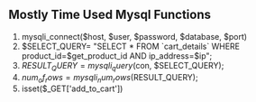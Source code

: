 ## Mostly Time Used Mysql Functions

1. mysqli_connect($host, $user, $password, $database, $port)
2. $SELECT_QUERY= "SELECT * FROM `cart_details` WHERE product_id=$get_product_id AND ip_address=$ip";
3. $RESULT_QUERY=mysqli_query($con, $SELECT_QUERY);
4. $num_of_rows= mysqli_num_rows($RESULT_QUERY);
5. isset($_GET['add_to_cart'])
